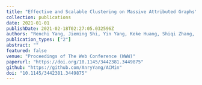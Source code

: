 ```yaml
---
title: "Effective and Scalable Clustering on Massive Attributed Graphs"
collection: publications
date: 2021-01-01
publishDate: 2021-02-18T02:27:05.032596Z
authors: "Renchi Yang, Jieming Shi, Yin Yang, Keke Huang, Shiqi Zhang, Xiaokui Xiao"
publication_types: ["2"]
abstract: ""
featured: false
venue: "Proceedings of The Web Conference (WWW)"
paperurl: "https://doi.org/10.1145/3442381.3449875"
github: "https://github.com/AnryYang/ACMin"
doi: "10.1145/3442381.3449875"
---
```

